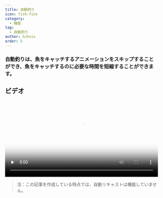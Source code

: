 ```yaml
---
title: 自動釣り
icon: fish-fins
category:
  - 機能
tag:
  - 自動釣り
author: Schvis
order: 5
---
```


### 自動釣りは、魚をキャッチするアニメーションをスキップすることができ、魚をキャッチするのに必要な時間を短縮することができます。

## ビデオ

<video controls preload="none" width="100%" poster="https://nextcloud.atruicardona.xyz/s/A5RxPpHs7mqYgtb/preview"><source src="https://nextcloud.atruicardona.xyz/s/A5RxPpHs7mqYgtb/download" type="video/mp4"></video>

> 注：この記事を作成している時点では、自動リキャストは機能していません。
